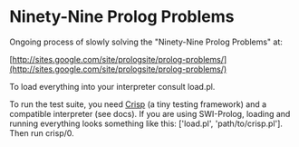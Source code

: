 # Ninety-Nine Prolog Problems

Ongoing process of slowly solving the "Ninety-Nine Prolog Problems" at:

[http://sites.google.com/site/prologsite/prolog-problems/](http://sites.google.com/site/prologsite/prolog-problems/)

To load everything into your interpreter consult load.pl.

To run the test suite, you need [Crisp](https://github.com/khueue/crisp) (a tiny testing framework) and a compatible interpreter (see docs). If you are using SWI-Prolog, loading and running everything looks something like this: ['load.pl', 'path/to/crisp.pl']. Then run crisp/0.
